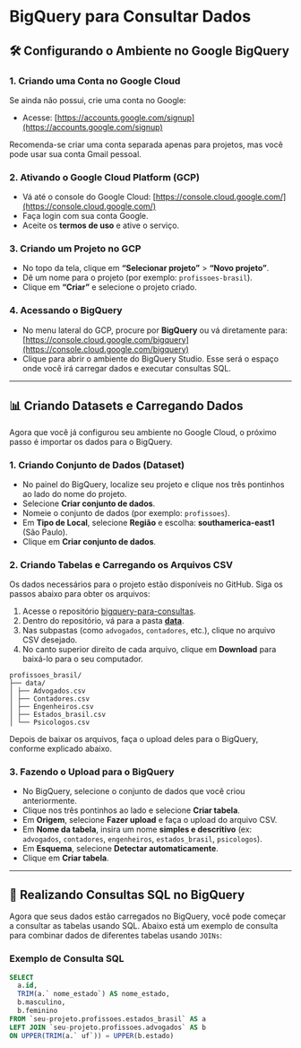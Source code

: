 # BigQuery para Consultar Dados

## 🛠️ Configurando o Ambiente no Google BigQuery

### 1. Criando uma Conta no Google Cloud

Se ainda não possui, crie uma conta no Google:
- Acesse: [https://accounts.google.com/signup](https://accounts.google.com/signup)

Recomenda-se criar uma conta separada apenas para projetos, mas você pode usar sua conta Gmail pessoal.

### 2. Ativando o Google Cloud Platform (GCP)

- Vá até o console do Google Cloud: [https://console.cloud.google.com/](https://console.cloud.google.com/)
- Faça login com sua conta Google.
- Aceite os **termos de uso** e ative o serviço.

### 3. Criando um Projeto no GCP

- No topo da tela, clique em **“Selecionar projeto”** > **“Novo projeto”**.
- Dê um nome para o projeto (por exemplo: `profissoes-brasil`).
- Clique em **“Criar”** e selecione o projeto criado.

### 4. Acessando o BigQuery

- No menu lateral do GCP, procure por **BigQuery** ou vá diretamente para: [https://console.cloud.google.com/bigquery](https://console.cloud.google.com/bigquery)
- Clique para abrir o ambiente do BigQuery Studio. Esse será o espaço onde você irá carregar dados e executar consultas SQL.

---

## 📊 Criando Datasets e Carregando Dados

Agora que você já configurou seu ambiente no Google Cloud, o próximo passo é importar os dados para o BigQuery.

### 1. Criando Conjunto de Dados (Dataset)

- No painel do BigQuery, localize seu projeto e clique nos três pontinhos ao lado do nome do projeto.
- Selecione **Criar conjunto de dados**.
- Nomeie o conjunto de dados (por exemplo: `profissoes`).
- Em **Tipo de Local**, selecione **Região** e escolha: **southamerica-east1** (São Paulo).
- Clique em **Criar conjunto de dados**.

### 2. Criando Tabelas e Carregando os Arquivos CSV

Os dados necessários para o projeto estão disponíveis no GitHub. Siga os passos abaixo para obter os arquivos:

1. Acesse o repositório [bigquery-para-consultas](https://github.com/gfill99/bigquery-para-consultas).
2. Dentro do repositório, vá para a pasta **[data](https://github.com/gfill99/profissoes_brasil/tree/main/data)**.
3. Nas subpastas (como `advogados`, `contadores`, etc.), clique no arquivo CSV desejado.
4. No canto superior direito de cada arquivo, clique em **Download** para baixá-lo para o seu computador.

```plaintext
profissoes_brasil/
├── data/
│ ├── Advogados.csv
│ ├── Contadores.csv
│ ├── Engenheiros.csv
│ ├── Estados_brasil.csv
│ └── Psicologos.csv
```

Depois de baixar os arquivos, faça o upload deles para o BigQuery, conforme explicado abaixo.

### 3. Fazendo o Upload para o BigQuery

- No BigQuery, selecione o conjunto de dados que você criou anteriormente.
- Clique nos três pontinhos ao lado e selecione **Criar tabela**.
- Em **Origem**, selecione **Fazer upload** e faça o upload do arquivo CSV.
- Em **Nome da tabela**, insira um nome **simples e descritivo** (ex: `advogados`, `contadores`, `engenheiros`, `estados_brasil`, `psicologos`).
- Em **Esquema**, selecione **Detectar automaticamente**.
- Clique em **Criar tabela**.

---

## 📝 Realizando Consultas SQL no BigQuery

Agora que seus dados estão carregados no BigQuery, você pode começar a consultar as tabelas usando SQL. Abaixo está um exemplo de consulta para combinar dados de diferentes tabelas usando `JOINs`:

### Exemplo de Consulta SQL

```sql
SELECT
  a.id,
  TRIM(a.` nome_estado`) AS nome_estado,
  b.masculino,
  b.feminino
FROM `seu-projeto.profissoes.estados_brasil` AS a
LEFT JOIN `seu-projeto.profissoes.advogados` AS b
ON UPPER(TRIM(a.` uf`)) = UPPER(b.estado)
